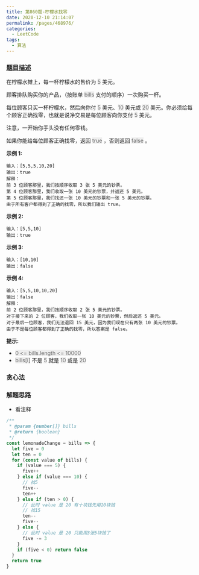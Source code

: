 ```yaml
---
title: 第860题-柠檬水找零
date: 2020-12-10 21:14:07
permalink: /pages/468976/
categories:
  - LeetCode
tags:
  - 算法
---
```


### [题目描述](https://leetcode-cn.com/problems/lemonade-change/)

在柠檬水摊上，每一杯柠檬水的售价为 <font style="background: #eee; color: #666;">5</font> 美元。

顾客排队购买你的产品，（按账单 <font style="background: #eee; color: #666;">bills</font> 支付的顺序）一次购买一杯。

每位顾客只买一杯柠檬水，然后向你付 <font style="background: #eee; color: #666;">5</font> 美元、<font style="background: #eee; color: #666;">10</font> 美元或 <font style="background: #eee; color: #666;">20</font> 美元。你必须给每个顾客正确找零，也就是说净交易是每位顾客向你支付 <font style="background: #eee; color: #666;">5</font> 美元。

注意，一开始你手头没有任何零钱。

如果你能给每位顾客正确找零，返回 <font style="background: #eee; color: #666;">true</font> ，否则返回 <font style="background: #eee; color: #666;">false</font> 。

<!-- more -->

**示例 1:**

```
输入：[5,5,5,10,20]
输出：true
解释：
前 3 位顾客那里，我们按顺序收取 3 张 5 美元的钞票。
第 4 位顾客那里，我们收取一张 10 美元的钞票，并返还 5 美元。
第 5 位顾客那里，我们找还一张 10 美元的钞票和一张 5 美元的钞票。
由于所有客户都得到了正确的找零，所以我们输出 true。
```

**示例 2:**

```
输入：[5,5,10]
输出：true
```

**示例 3:**

```
输入：[10,10]
输出：false
```

**示例 4:**

```
输入：[5,5,10,10,20]
输出：false
解释：
前 2 位顾客那里，我们按顺序收取 2 张 5 美元的钞票。
对于接下来的 2 位顾客，我们收取一张 10 美元的钞票，然后返还 5 美元。
对于最后一位顾客，我们无法退回 15 美元，因为我们现在只有两张 10 美元的钞票。
由于不是每位顾客都得到了正确的找零，所以答案是 false。
```

**提示:**

- <font style="background: #eee; color: #666;">0 <= bills.length <= 10000</font>
- <font style="background: #eee; color: #666;">bills[i]</font> 不是 <font style="background: #eee; color: #666;">5</font> 就是 <font style="background: #eee; color: #666;">10</font> 或是 <font style="background: #eee; color: #666;">20</font>

### 贪心法

### 解题思路

- 看注释

```JavaScript
/**
 * @param {number[]} bills
 * @return {boolean}
 */
const lemonadeChange = bills => {
  let five = 0
  let ten = 0
  for (const value of bills) {
    if (value === 5) {
      five++
    } else if (value === 10) {
      // 找5
      five--
      ten++
    } else if (ten > 0) {
      // 此时 value 是 20 有十块钱先用10块钱
      // 找15
      ten--
      five--
    } else {
      // 此时 value 是 20 只能用3张5块钱了
      five -= 3
    }
    if (five < 0) return false
  }
  return true
}
```
